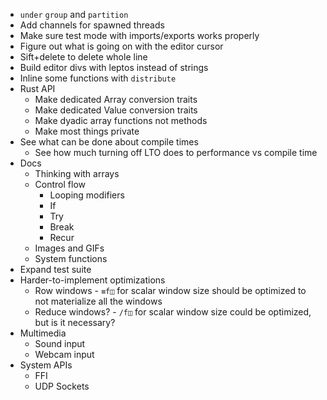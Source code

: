 - `under` `group` and `partition`
- Add channels for spawned threads
- Make sure test mode with imports/exports works properly
- Figure out what is going on with the editor cursor
- Sift+delete to delete whole line
- Build editor divs with leptos instead of strings
- Inline some functions with `distribute`
- Rust API
  - Make dedicated Array conversion traits
  - Make dedicated Value conversion traits
  - Make dyadic array functions not methods
  - Make most things private
- See what can be done about compile times
  - See how much turning off LTO does to performance vs compile time
- Docs
  - Thinking with arrays
  - Control flow
    - Looping modifiers
    - If
    - Try
    - Break
    - Recur
  - Images and GIFs
  - System functions
- Expand test suite
- Harder-to-implement optimizations
  - Row windows - `≡f◫` for scalar window size should be optimized to not materialize all the windows
  - Reduce windows? - `/f◫` for scalar window size could be optimized, but is it necessary?
- Multimedia
  - Sound input
  - Webcam input
- System APIs
  - FFI
  - UDP Sockets
